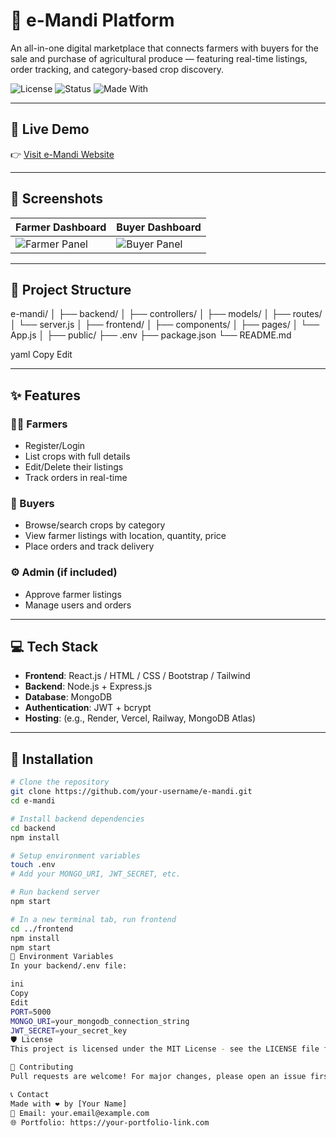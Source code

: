 # 🌾 e-Mandi Platform

An all-in-one digital marketplace that connects farmers with buyers for the sale and purchase of agricultural produce — featuring real-time listings, order tracking, and category-based crop discovery.

![License](https://img.shields.io/badge/License-MIT-green.svg)
![Status](https://img.shields.io/badge/status-Active-brightgreen)
![Made With](https://img.shields.io/badge/Made%20with-Node.js-339933?logo=node.js&logoColor=white)

---

## 🚀 Live Demo
👉 [Visit e-Mandi Website](https://your-deployed-site-url.com)

---

## 📸 Screenshots

| Farmer Dashboard | Buyer Dashboard |
|------------------|-----------------|
| ![Farmer Panel](assets/screenshots/farmer.png) | ![Buyer Panel](assets/screenshots/buyer.png) |

---

## 📂 Project Structure

e-mandi/
│
├── backend/
│ ├── controllers/
│ ├── models/
│ ├── routes/
│ └── server.js
│
├── frontend/
│ ├── components/
│ ├── pages/
│ └── App.js
│
├── public/
├── .env
├── package.json
└── README.md

yaml
Copy
Edit

---

## ✨ Features

### 👨‍🌾 Farmers
- Register/Login
- List crops with full details
- Edit/Delete their listings
- Track orders in real-time

### 🛒 Buyers
- Browse/search crops by category
- View farmer listings with location, quantity, price
- Place orders and track delivery

### ⚙️ Admin (if included)
- Approve farmer listings
- Manage users and orders

---

## 💻 Tech Stack

- **Frontend**: React.js / HTML / CSS / Bootstrap / Tailwind
- **Backend**: Node.js + Express.js
- **Database**: MongoDB
- **Authentication**: JWT + bcrypt
- **Hosting**: (e.g., Render, Vercel, Railway, MongoDB Atlas)

---

## 🔧 Installation

```bash
# Clone the repository
git clone https://github.com/your-username/e-mandi.git
cd e-mandi

# Install backend dependencies
cd backend
npm install

# Setup environment variables
touch .env
# Add your MONGO_URI, JWT_SECRET, etc.

# Run backend server
npm start

# In a new terminal tab, run frontend
cd ../frontend
npm install
npm start
🌱 Environment Variables
In your backend/.env file:

ini
Copy
Edit
PORT=5000
MONGO_URI=your_mongodb_connection_string
JWT_SECRET=your_secret_key
🛡️ License
This project is licensed under the MIT License - see the LICENSE file for details.

🙌 Contributing
Pull requests are welcome! For major changes, please open an issue first to discuss what you would like to change.

📞 Contact
Made with ❤️ by [Your Name]
📧 Email: your.email@example.com
🌐 Portfolio: https://your-portfolio-link.com
